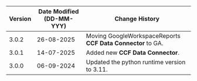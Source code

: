 | **Version** | **Date Modified (DD-MM-YYY)** | **Change History**                              |
|-------------|-------------------------------|-------------------------------------------------|
| 3.0.2       | 26-08-2025                    | Moving GoogleWorkspaceReports **CCF Data Connector** to GA.  | 
| 3.0.1       | 14-07-2025                    | Added new **CCF Data Connector**.  |
| 3.0.0       |	06-09-2024	                  | Updated the python runtime version to 3.11.      |
